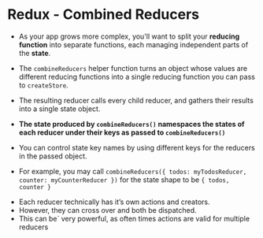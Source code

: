 # Redux - Combined Reducers

- As your app grows more complex, you'll want to split your **reducing function** into separate functions, each managing independent parts of the **state**.

- The `combineReducers` helper function turns an object whose values are different reducing functions into a single reducing function you can pass to `createStore`.

- The resulting reducer calls every child reducer, and gathers their results into a single state object. 
- **The state produced by `combineReducers()` namespaces the states of each reducer under their keys as passed to `combineReducers()`**

- You can control state key names by using different keys for the reducers in the passed object. 
* For example, you may call `combineReducers({ todos: myTodosReducer, counter: myCounterReducer })` for the state shape to be `{ todos, counter }`

- Each reducer technically has it’s own actions and creators.
- However, they can cross over and both be dispatched.
- This can be` very powerful, as often times actions are valid for multiple reducers
